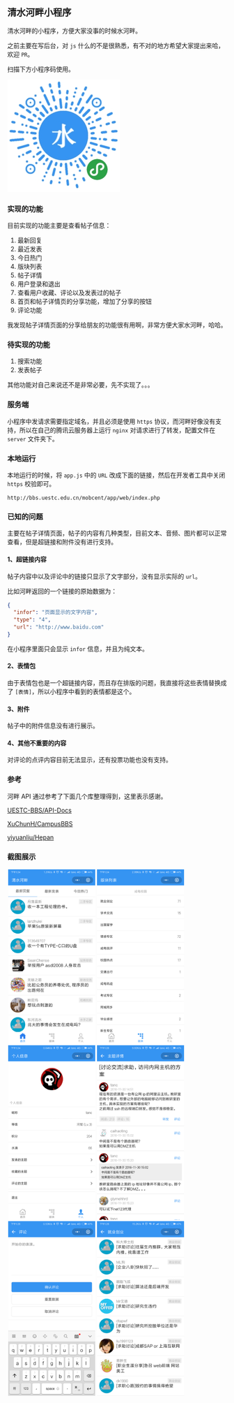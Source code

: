 ## 清水河畔小程序

清水河畔的小程序，方便大家没事的时候水河畔。

之前主要在写后台，对 `js` 什么的不是很熟悉，有不对的地方希望大家提出来哈，欢迎 `PR`。

扫描下方小程序码使用。

![小程序码](images/qrcode.jpg)

### 实现的功能

目前实现的功能主要是查看帖子信息：

1. 最新回复
1. 最近发表
1. 今日热门
1. 版块列表
1. 帖子详情
1. 用户登录和退出
1. 查看用户收藏、评论以及发表过的帖子
1. 首页和帖子详情页的分享功能，增加了分享的按钮
1. 评论功能

我发现帖子详情页面的分享给朋友的功能很有用啊，非常方便大家水河畔，哈哈。

### 待实现的功能

1. 搜索功能
1. 发表帖子

其他功能对自己来说还不是非常必要，先不实现了。。。

### 服务端

小程序中发请求需要指定域名，并且必须是使用 `https` 协议，而河畔好像没有支持，所以在自己的腾讯云服务器上运行 `nginx` 对请求进行了转发，配置文件在 `server` 文件夹下。

### 本地运行

本地运行的时候，将 `app.js` 中的 `URL` 改成下面的链接，然后在开发者工具中关闭 `https` 校验即可。

```
http://bbs.uestc.edu.cn/mobcent/app/web/index.php
```

### 已知的问题

主要在帖子详情页面，帖子的内容有几种类型，目前文本、音频、图片都可以正常查看，但是超链接和附件没有进行支持。

#### 1、超链接内容

帖子内容中以及评论中的链接只显示了文字部分，没有显示实际的 `url`。

比如河畔返回的一个链接的原始数据为：

```json
{
  "infor": "页面显示的文字内容",
  "type": "4",
  "url": "http://www.baidu.com"
}
```

在小程序里面只会显示 `infor` 信息，并且为纯文本。

#### 2、表情包

由于表情包也是一个超链接内容，而且存在排版的问题，我直接将这些表情替换成了 `[表情]`，所以小程序中看到的表情都是这个。

#### 3、附件

帖子中的附件信息没有进行展示。

#### 4、其他不重要的内容

对评论的点评内容目前无法显示，还有投票功能也没有支持。

### 参考

河畔 API 通过参考了下面几个库整理得到，这里表示感谢。

[UESTC-BBS/API-Docs](https://github.com/UESTC-BBS/API-Docs)

[XuChunH/CampusBBS](https://github.com/XuChunH/CampusBBS)

[yiyuanliu/Hepan](https://github.com/yiyuanliu/Hepan)

### 截图展示

<div style="float:left;border:solid 1px 000;margin:2px;">
    <img src="images/001-index.png" width="200" height="400">
    <img src="images/002-forum.png" width="200" height="400">
    <img src="images/003-person.png" width="200" height="400">
    <img src="images/004-topic.png" width="200" height="400">
    <img src="images/005-reply.png" width="200" height="400">
    <img src="images/006-board.png" width="200" height="400">
</div>
